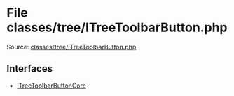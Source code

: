 File classes/tree/ITreeToolbarButton.php
=========

Source: [classes/tree/ITreeToolbarButton.php](https://github.com/PrestaShop/PrestaShop/blob/1.6.0.1/classes/tree/ITreeToolbarButton.php)

Interfaces
----------

* [ITreeToolbarButtonCore](interface.ITreeToolbarButtonCore.md)



